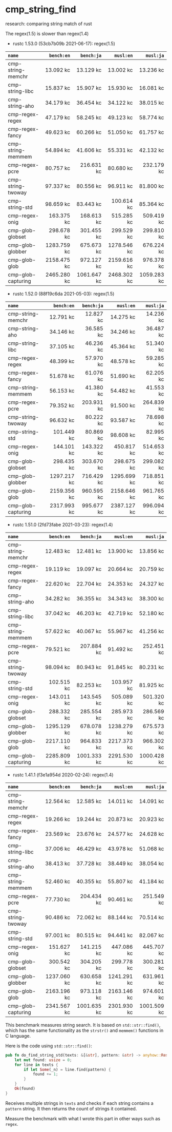 # cmp_string_find
research: comparing string match of rust

The regex(1.5) is slower than regex(1.4)

- rustc 1.53.0 (53cb7b09b 2021-06-17): regex(1.5)

|         `name`         | `bench:en`  | `bench:ja`  |  `musl:en`  |  `musl:ja`  |
|:-----------------------|------------:|------------:|------------:|------------:|
| cmp-string-memchr      |   13.092 kc |   13.129 kc |   13.002 kc |   13.236 kc |
| cmp-string-libc        |   15.837 kc |   15.907 kc |   15.930 kc |   16.081 kc |
| cmp-string-aho         |   34.179 kc |   36.454 kc |   34.122 kc |   38.015 kc |
| cmp-regex-regex        |   47.179 kc |   58.245 kc |   49.123 kc |   58.774 kc |
| cmp-regex-fancy        |   49.623 kc |   60.266 kc |   51.050 kc |   61.757 kc |
| cmp-string-memmem      |   54.894 kc |   41.606 kc |   55.331 kc |   42.132 kc |
| cmp-regex-pcre         |   80.757 kc |  216.631 kc |   80.680 kc |  232.179 kc |
| cmp-string-twoway      |   97.337 kc |   80.556 kc |   96.911 kc |   81.800 kc |
| cmp-string-std         |   98.659 kc |   83.443 kc |  100.614 kc |   85.364 kc |
| cmp-regex-onig         |  163.375 kc |  168.613 kc |  515.285 kc |  509.419 kc |
| cmp-glob-globset       |  298.678 kc |  301.455 kc |  299.529 kc |  299.810 kc |
| cmp-glob-globber       | 1283.759 kc |  675.673 kc | 1278.546 kc |  676.224 kc |
| cmp-glob-glob          | 2158.475 kc |  972.127 kc | 2159.616 kc |  976.378 kc |
| cmp-glob-capturing     | 2465.280 kc | 1061.647 kc | 2468.302 kc | 1059.283 kc |


- rustc 1.52.0 (88f19c6da 2021-05-03): regex(1.5)

|         `name`         | `bench:en`  | `bench:ja`  |  `musl:en`  |  `musl:ja`  |
|:-----------------------|------------:|------------:|------------:|------------:|
| cmp-string-memchr      |   12.791 kc |   12.827 kc |   14.275 kc |   14.236 kc |
| cmp-string-aho         |   34.146 kc |   36.585 kc |   34.246 kc |   36.487 kc |
| cmp-string-libc        |   37.105 kc |   46.236 kc |   45.364 kc |   51.340 kc |
| cmp-regex-regex        |   48.399 kc |   57.970 kc |   48.578 kc |   59.285 kc |
| cmp-regex-fancy        |   51.678 kc |   61.076 kc |   51.690 kc |   62.205 kc |
| cmp-string-memmem      |   56.153 kc |   41.380 kc |   54.482 kc |   41.553 kc |
| cmp-regex-pcre         |   79.352 kc |  203.931 kc |   91.500 kc |  264.839 kc |
| cmp-string-twoway      |   96.632 kc |   80.222 kc |   93.587 kc |   78.698 kc |
| cmp-string-std         |  101.449 kc |   80.869 kc |   98.608 kc |   82.995 kc |
| cmp-regex-onig         |  144.101 kc |  143.322 kc |  450.817 kc |  514.653 kc |
| cmp-glob-globset       |  298.435 kc |  303.670 kc |  298.675 kc |  299.082 kc |
| cmp-glob-globber       | 1297.217 kc |  716.429 kc | 1295.699 kc |  718.851 kc |
| cmp-glob-glob          | 2159.356 kc |  960.595 kc | 2158.646 kc |  961.765 kc |
| cmp-glob-capturing     | 2317.993 kc |  995.677 kc | 2387.127 kc |  996.094 kc |


- rustc 1.51.0 (2fd73fabe 2021-03-23): regex(1.4)

|         `name`         | `bench:en`  | `bench:ja`  |  `musl:en`  |  `musl:ja`  |
|:-----------------------|------------:|------------:|------------:|------------:|
| cmp-string-memchr      |   12.483 kc |   12.481 kc |   13.900 kc |   13.856 kc |
| cmp-regex-regex        |   19.119 kc |   19.097 kc |   20.664 kc |   20.759 kc |
| cmp-regex-fancy        |   22.620 kc |   22.704 kc |   24.353 kc |   24.327 kc |
| cmp-string-aho         |   34.282 kc |   36.355 kc |   34.343 kc |   38.300 kc |
| cmp-string-libc        |   37.042 kc |   46.203 kc |   42.719 kc |   52.180 kc |
| cmp-string-memmem      |   57.622 kc |   40.067 kc |   55.967 kc |   41.256 kc |
| cmp-regex-pcre         |   79.521 kc |  207.884 kc |   91.492 kc |  252.451 kc |
| cmp-string-twoway      |   98.094 kc |   80.943 kc |   91.845 kc |   80.231 kc |
| cmp-string-std         |  102.515 kc |   82.253 kc |  103.957 kc |   81.925 kc |
| cmp-regex-onig         |  143.011 kc |  143.545 kc |  505.089 kc |  501.320 kc |
| cmp-glob-globset       |  288.332 kc |  285.554 kc |  285.973 kc |  286.569 kc |
| cmp-glob-globber       | 1295.129 kc |  678.078 kc | 1238.279 kc |  675.573 kc |
| cmp-glob-glob          | 2217.110 kc |  964.833 kc | 2217.373 kc |  966.302 kc |
| cmp-glob-capturing     | 2285.809 kc | 1001.333 kc | 2291.530 kc | 1000.428 kc |


- rustc 1.41.1 (f3e1a954d 2020-02-24): regex(1.4)

|         `name`         | `bench:en`  | `bench:ja`  |  `musl:en`  |  `musl:ja`  |
|:-----------------------|------------:|------------:|------------:|------------:|
| cmp-string-memchr      |   12.564 kc |   12.585 kc |   14.011 kc |   14.091 kc |
| cmp-regex-regex        |   19.266 kc |   19.244 kc |   20.873 kc |   20.923 kc |
| cmp-regex-fancy        |   23.569 kc |   23.676 kc |   24.577 kc |   24.628 kc |
| cmp-string-libc        |   37.006 kc |   46.429 kc |   43.978 kc |   51.068 kc |
| cmp-string-aho         |   38.413 kc |   37.728 kc |   38.449 kc |   38.054 kc |
| cmp-string-memmem      |   52.460 kc |   40.355 kc |   55.807 kc |   41.184 kc |
| cmp-regex-pcre         |   77.730 kc |  204.434 kc |   90.461 kc |  251.549 kc |
| cmp-string-twoway      |   90.486 kc |   72.062 kc |   88.144 kc |   70.514 kc |
| cmp-string-std         |   97.001 kc |   80.515 kc |   94.441 kc |   82.067 kc |
| cmp-regex-onig         |  151.627 kc |  141.215 kc |  447.086 kc |  445.707 kc |
| cmp-glob-globset       |  300.542 kc |  304.205 kc |  299.778 kc |  300.281 kc |
| cmp-glob-globber       | 1237.060 kc |  630.658 kc | 1241.291 kc |  631.961 kc |
| cmp-glob-glob          | 2163.196 kc |  973.118 kc | 2163.146 kc |  974.601 kc |
| cmp-glob-capturing     | 2341.567 kc | 1001.635 kc | 2301.930 kc | 1001.509 kc |

This benchmark measures string search.
It is based on `std::str::find()`, which has the same functionality
as the `strstr()` and `memmem()` functions in C language.

Here is the code using `std::str::find()`:

```rust
pub fn do_find_string_std(texts: &[&str], pattern: &str) -> anyhow::Result<usize> {
    let mut found: usize = 0;
    for line in texts {
        if let Some(_n) = line.find(pattern) {
            found += 1;
        }
    }
    Ok(found)
}
```

Receives multiple strings in `texts` and checks if each string contains
a `pattern` string. It then returns the count of strings it contained.

Measure the benchmark with what I wrote this part in other ways such as `regex`.

